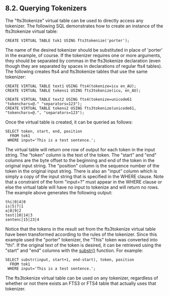 ## 8\.2\. Querying Tokenizers


The "fts3tokenize" virtual table can be used to directly access any
 tokenizer. The following SQL demonstrates how to create an instance
 of the fts3tokenize virtual table:




```
CREATE VIRTUAL TABLE tok1 USING fts3tokenize('porter');

```

The name of the desired tokenizer should be substituted in place of
 'porter' in the example, of course. If the tokenizer requires one or
 more arguments, they should be separated by commas in the fts3tokenize
 declaration (even though they are separated by spaces in declarations
 of regular fts4 tables). The following creates fts4 and fts3tokenize
 tables that use the same tokenizer:



```
CREATE VIRTUAL TABLE text1 USING fts4(tokenize=icu en_AU);
CREATE VIRTUAL TABLE tokens1 USING fts3tokenize(icu, en_AU);

CREATE VIRTUAL TABLE text2 USING fts4(tokenize=unicode61 "tokenchars=@." "separators=123");
CREATE VIRTUAL TABLE tokens2 USING fts3tokenize(unicode61, "tokenchars=@.", "separators=123");

```


 Once the virtual table is created, it can be queried as follows:




```
SELECT token, start, end, position
  FROM tok1
 WHERE input='This is a test sentence.';

```

The virtual table will return one row of output for each token in the
 input string. The "token" column is the text of the token. The "start"
 and "end" columns are the byte offset to the beginning and end of the
 token in the original input string.
 The "position" column is the sequence number
 of the token in the original input string. There is also an "input"
 column which is simply a copy of the input string that is specified in
 the WHERE clause. Note that a constraint of the form "input\=?" must
 appear in the WHERE clause or else the virtual table will have no input
 to tokenize and will return no rows. The example above generates
 the following output:




```
thi|0|4|0
is|5|7|1
a|8|9|2
test|10|14|3
sentenc|15|23|4

```

Notice that the tokens in the result set from the fts3tokenize virtual
 table have been transformed according to the rules of the tokenizer.
 Since this example used the "porter" tokenizer, the "This" token was
 converted into "thi". If the original text of the token is desired,
 it can be retrieved using the "start" and "end" columns with the
 [substr()](lang_corefunc.html#substr) function. For example:




```
SELECT substr(input, start+1, end-start), token, position
  FROM tok1
 WHERE input='This is a test sentence.';

```

The fts3tokenize virtual table can be used on any tokenizer, regardless
 of whether or not there exists an FTS3 or FTS4 table that actually uses
 that tokenizer.






